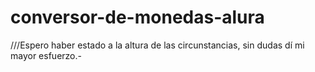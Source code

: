 # conversor-de-monedas-alura
///Espero haber estado a la altura de las circunstancias, sin dudas dí mi mayor esfuerzo.-

